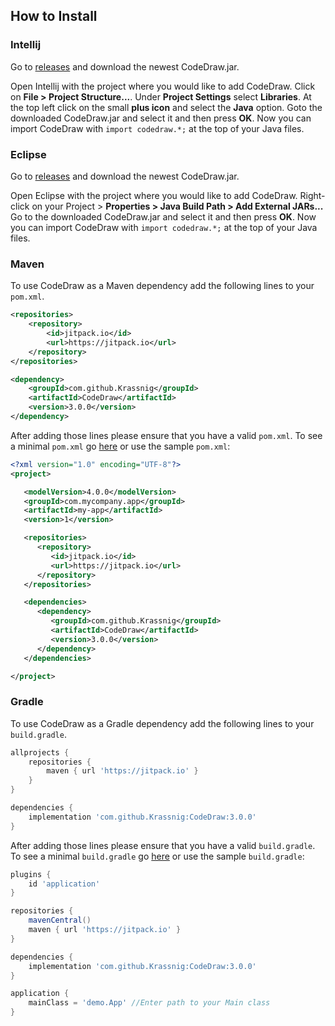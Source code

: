 ## How to Install

### Intellij

Go to [releases](https://github.com/Krassnig/CodeDraw/releases) and download the newest CodeDraw.jar.

Open Intellij with the project where you would like to add CodeDraw. Click on **File > Project Structure...**.
Under **Project Settings** select **Libraries**.
At the top left click on the small **plus icon** and select the **Java** option.
Goto the downloaded CodeDraw.jar and select it and then press **OK**.
Now you can import CodeDraw with `import codedraw.*;` at the top of your Java files.

### Eclipse

Go to [releases](https://github.com/Krassnig/CodeDraw/releases) and download the newest CodeDraw.jar.

Open Eclipse with the project where you would like to add CodeDraw. Right-click on your Project > **Properties > Java Build Path > Add External JARs...**
Go to the downloaded CodeDraw.jar and select it and then press **OK**.
Now you can import CodeDraw with `import codedraw.*;` at the top of your Java files.

### Maven

To use CodeDraw as a Maven dependency add the following lines to your `pom.xml`.

```xml
<repositories>
    <repository>
        <id>jitpack.io</id>
        <url>https://jitpack.io</url>
    </repository>
</repositories>
```

```xml
<dependency>
    <groupId>com.github.Krassnig</groupId>
    <artifactId>CodeDraw</artifactId>
    <version>3.0.0</version>
</dependency>
```

After adding those lines please ensure that you have a valid `pom.xml`.
To see a minimal `pom.xml` go [here](https://maven.apache.org/guides/introduction/introduction-to-the-pom.html#minimal-pom) or use the sample `pom.xml`:

```xml
<?xml version="1.0" encoding="UTF-8"?>
<project>

   <modelVersion>4.0.0</modelVersion>
   <groupId>com.mycompany.app</groupId>
   <artifactId>my-app</artifactId>
   <version>1</version>

   <repositories>
      <repository>
         <id>jitpack.io</id>
         <url>https://jitpack.io</url>
      </repository>
   </repositories>

   <dependencies>
      <dependency>
         <groupId>com.github.Krassnig</groupId>
         <artifactId>CodeDraw</artifactId>
         <version>3.0.0</version>
      </dependency>
   </dependencies>

</project>
```

### Gradle

To use CodeDraw as a Gradle dependency add the following lines to your `build.gradle`.

```groovy
allprojects {
    repositories {
        maven { url 'https://jitpack.io' }
    }
}
```

```groovy
dependencies {
    implementation 'com.github.Krassnig:CodeDraw:3.0.0'
}
```

After adding those lines please ensure that you have a valid `build.gradle`.
To see a minimal `build.gradle` go [here](https://docs.gradle.org/current/samples/sample_building_java_applications.html#review_the_project_files) or use the sample `build.gradle`:

```groovy
plugins {
    id 'application'
}

repositories {
    mavenCentral()
    maven { url 'https://jitpack.io' }
}

dependencies {
    implementation 'com.github.Krassnig:CodeDraw:3.0.0'
}

application {
    mainClass = 'demo.App' //Enter path to your Main class
}
```
